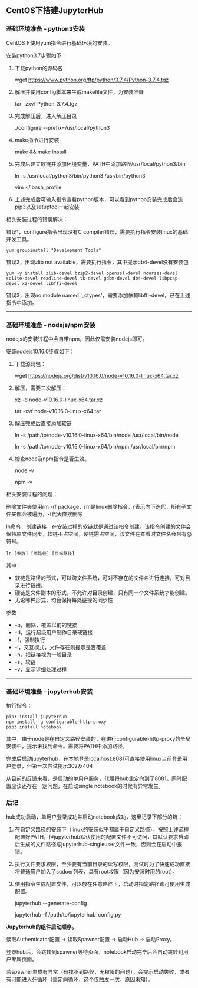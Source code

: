 ## CentOS下搭建JupyterHub

### 基础环境准备 - python3安装
CentOS下使用yum指令进行基础环境的安装。

安装python3.7步骤如下：

1. 下载python的源码包


    wget https://www.python.org/ftp/python/3.7.4/Python-3.7.4.tgz

2. 解压并使用config脚本来生成makefile文件，为安装准备

	tar -zxvf Python-3.7.4.tgz

3. 完成解压后，进入解压目录

	 ./configure --prefix=/usr/local/python3

3. make指令进行安装

	make && make install

4. 完成后建立软链并添加环境变量，PATH中添加路径/usr/local/python3/bin

	 ln -s /usr/local/python3/bin/python3 /usr/bin/python3

	vim ~/.bash_profile

5. 上述完成后可输入指令查看python版本，可以看到python安装完成后会连pip3以及setuptool一起安装


相关安装过程的错误解决：

错误1，configure指令出现没有C compiler错误，需要执行指令安装linux的基础开发工具。

	yum groupinstall "Development Tools"

错误2，出现zlib not available，需要执行指令，其中提示db4-devel没有安装包

	yum -y install zlib-devel bzip2-devel openssl-devel ncurses-devel sqlite-devel readline-devel tk-devel gdbm-devel db4-devel libpcap-devel xz-devel libffi-devel
错误3，出现no module named '_ctypes'，需要添加依赖libffi-devel，已在上述指令中添加。

----------
### 基础环境准备 - nodejs/npm安装
nodejs的安装过程中会自带npm，因此仅需安装nodejs即可。

安装nodejs10.16.0步骤如下：

1. 下载源码包：

	wget https://nodejs.org/dist/v10.16.0/node-v10.16.0-linux-x64.tar.xz
2. 解压，需要二次解压：

	xz -d node-v10.16.0-linux-x64.tar.xz

	tar -xvf node-v10.16.0-linux-x64.tar

3. 解压完成后直接添加软链

	ln -s /path/to/node-v10.16.0-linux-x64/bin/node /usr/local/bin/node

	ln -s /path/to/node-v10.16.0-linux-x64/bin/npm /usr/local/bin/npm

4. 检查node及npm指令是否生效。

	node -v
 
	npm -v

相关安装过程的问题：

删除文件夹使用rm -rf package，rm是linux删除指令，r表示向下迭代，所有子文件夹都会被遍历，-f代表直接删除

ln命令，创建链接，在安装过程的软链就是通过该指令创建。该指令创建的文件会保持原文件同步，软链不占空间，硬链需占空间，该文件在查看时文件名会带有@符号。

	ln [参数] [原路径] [目标路径]

其中：

- 软链是路径的形式，可以跨文件系统，可对不存在的文件名进行连接，可对目录进行链接。
- 硬链是文件副本的形式，不允许对目录创建，只有同一个文件系统才能创建。
- 无论哪种形式，均会保持每处链接的同步性

参数：

- -b，删除，覆盖以前的链接
- -d，运行超级用户制作目录硬链接
- -f，强制执行
- -i，交互模式，文件存在则提示是否覆盖
- -n，把链接视为一般目录
- -s，软链
- -v，显示详细处理过程

---
### 基础环境准备 - jupyterhub安装

执行指令：

	pip3 install jupyterhub
	npm install -g configurable-http-proxy
	pip3 install notebook

其中，由于node是在自定义路径安装的，在进行configurable-http-proxy的全局安装中，提示未找到命令。需要将PATH中添加路径。

完成后启动jupyterhub，在本地登录localhost:8081可直接使用linux当前登录用户登录，但第一次尝试提示302及404

从目前的反馈来看，是启动的单用户服务，代理将hub重定向到了8081。同时配置应该还存在一定问题，在启动single notebook的时候有异常发生。

### 后记

hub成功启动，单用户登录成功并启动notebook成功，这里记录下部分的坑：

1. 在自定义路径的安装下（linux的安装似乎都属于自定义路径），按照上述流程配置好PATH，但jupyterhub默认使用的配置文件不可访问，其默认要求启动后生成的文件路径与jupyterhub-singleuser文件一致，否则会在启动中报错。
2. 执行文件要求权限，至少要有当前目录的读写权限，测试时为了快速成功直接将普通用户加入了sudoer列表，具有root权限（因为安装时用的root）。
3. 使用指令生成配置文件，可以放在任意路径下，启动时指定路径即可使用生成配置。

	jupyterhub --generate-config
	
	jupyterhub -f /path/to/jupyterhub_config.py

**Jupyterhub的组件启动顺序。**

读取Authenticator配置 -> 读取Spawner配置 -> 启动Hub -> 启动Proxy。

登录hub后，会跳转到spawner等待页面，notebook启动完毕后会自动跳转到用户专属页面。

若spawner生成有异常（有找不到路径，无权限的问题），会提示启动失败，或者有可能进入死循环（重定向循环，这个仅触发一次，原因未知）。


